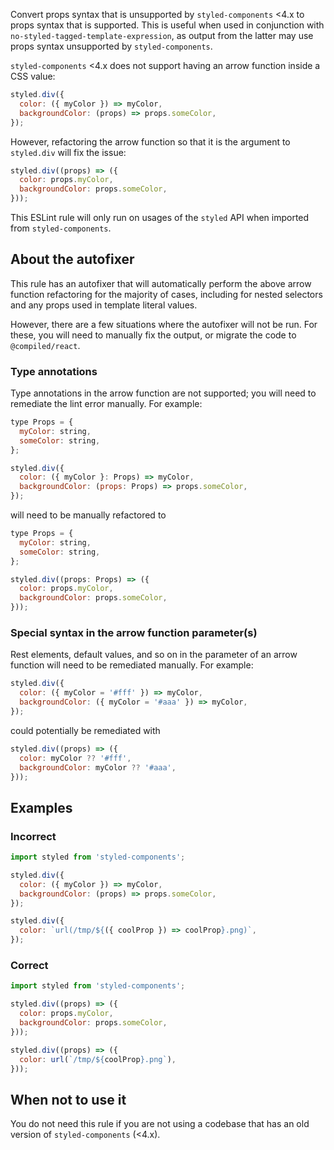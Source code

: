 Convert props syntax that is unsupported by `styled-components` <4.x to props syntax that is supported. This is useful when used in conjunction with `no-styled-tagged-template-expression`, as output from the latter may use props syntax unsupported by `styled-components`.

`styled-components` <4.x does not support having an arrow function inside a CSS value:

```js
styled.div({
  color: ({ myColor }) => myColor,
  backgroundColor: (props) => props.someColor,
});
```

However, refactoring the arrow function so that it is the argument to `styled.div` will fix the issue:

```js
styled.div((props) => ({
  color: props.myColor,
  backgroundColor: props.someColor,
}));
```

This ESLint rule will only run on usages of the `styled` API when imported from `styled-components`.

## About the autofixer

This rule has an autofixer that will automatically perform the above arrow function refactoring for the majority of cases, including for nested selectors and any props used in template literal values.

However, there are a few situations where the autofixer will not be run. For these, you will need to manually fix the output, or migrate the code to `@compiled/react`.

### Type annotations

Type annotations in the arrow function are not supported; you will need to remediate the lint error manually. For example:

```js
type Props = {
  myColor: string,
  someColor: string,
};

styled.div({
  color: ({ myColor }: Props) => myColor,
  backgroundColor: (props: Props) => props.someColor,
});
```

will need to be manually refactored to

```js
type Props = {
  myColor: string,
  someColor: string,
};

styled.div((props: Props) => ({
  color: props.myColor,
  backgroundColor: props.someColor,
}));
```

### Special syntax in the arrow function parameter(s)

Rest elements, default values, and so on in the parameter of an arrow function will need to be remediated manually. For example:

```js
styled.div({
  color: ({ myColor = '#fff' }) => myColor,
  backgroundColor: ({ myColor = '#aaa' }) => myColor,
});
```

could potentially be remediated with

```js
styled.div((props) => ({
  color: myColor ?? '#fff',
  backgroundColor: myColor ?? '#aaa',
}));
```

## Examples

### Incorrect

```js
import styled from 'styled-components';

styled.div({
  color: ({ myColor }) => myColor,
  backgroundColor: (props) => props.someColor,
});

styled.div({
  color: `url(/tmp/${({ coolProp }) => coolProp}.png)`,
});
```

### Correct

```js
import styled from 'styled-components';

styled.div((props) => ({
  color: props.myColor,
  backgroundColor: props.someColor,
}));

styled.div((props) => ({
  color: url(`/tmp/${coolProp}.png`),
}));
```

## When not to use it

You do not need this rule if you are not using a codebase that has an old version of `styled-components` (<4.x).
